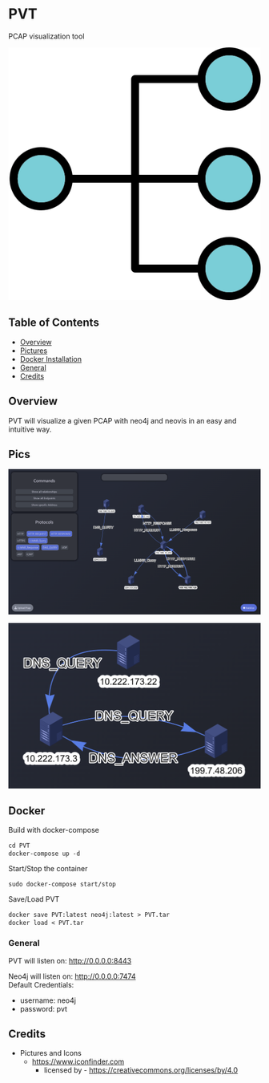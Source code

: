 # PVT
PCAP visualization tool

<p align="center">
  <img src="https://raw.githubusercontent.com/Sh3lldor/PVT/main/static/pics/icon.png">
</p>

## Table of Contents
- [Overview](#Overview)
- [Pictures](#Pics)
- [Docker Installation](#Docker)
- [General](#General)
- [Credits](#Credits)


## Overview
PVT will visualize a given PCAP with neo4j and neovis in an easy and intuitive way.

## Pics

<p align="center">
  <img src="https://raw.githubusercontent.com/Sh3lldor/PVT/main/static/pics/1.png">
</p>

<p align="center">
  <img src="https://raw.githubusercontent.com/Sh3lldor/PVT/main/static/pics/2.png">
</p>

## Docker

Build with docker-compose
```
cd PVT
docker-compose up -d
```

Start/Stop the container
```
sudo docker-compose start/stop
```

Save/Load PVT
```
docker save PVT:latest neo4j:latest > PVT.tar
docker load < PVT.tar
```

### General
PVT will listen on: http://0.0.0.0:8443</br>

Neo4j will listen on: http://0.0.0.0:7474</br>
Default Credentials:
- username: neo4j
- password: pvt

## Credits
* Pictures and Icons
    * https://www.iconfinder.com
        * licensed by - https://creativecommons.org/licenses/by/4.0
